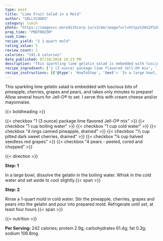 ```yaml
---
type: post
title: "Lime Fruit Salad in a Mold"
author: "SALLYCOOKS"
category: lunch
photo: "https://imagesvc.meredithcorp.io/v3/mm/image?url=https%3A%2F%2Fimages.media-allrecipes.com%2Fuserphotos%2F1318484.jpg"
prep_time: "P0DT0H25M"
cook_time: 
recipe_yield: "1 1-quart mold"
rating_value: 5
review_count: 1
calories: "241.6 calories"
date_published: 07/18/2018 10:23 PM
description: "This sparkling lime gelatin salad is embedded with luscious bits of pineapple, cherries, grapes and pears, and takes only minutes to prepare! Allow several hours for Jell-O® to set. I serve this with cream cheese and/or mayonnaise."
recipe_ingredient: ['1 (3 ounce) package lime flavored Jell-O® mix', '1 cup boiling water', '1 cup cold water', '4 rings canned pineapple, drained', '½ cup pitted dark sweet cherries, drained', '¼ cup halved seedless red grapes', '4 pears - peeled, cored and chopped']
recipe_instructions: [{'@type': 'HowToStep', 'text': 'In a large bowl, dissolve the gelatin in the boiling water. Whisk in the cold water and set aside to cool slightly.\n'}, {'@type': 'HowToStep', 'text': 'Rinse a 1-quart mold in cold water. Stir the pineapple, cherries, grapes and pears into the gelatin and pour into prepared mold. Refrigerate until set, at least four hours.\n'}]
---
```


This sparkling lime gelatin salad is embedded with luscious bits of pineapple, cherries, grapes and pears, and takes only minutes to prepare! Allow several hours for Jell-O® to set. I serve this with cream cheese and/or mayonnaise. 

{{< boldheading >}}

{{< checkbox "1 (3 ounce) package lime flavored Jell-O® mix" >}}
{{< checkbox "1 cup boiling water" >}}
{{< checkbox "1 cup cold water" >}}
{{< checkbox "4  rings canned pineapple, drained" >}}
{{< checkbox "½ cup pitted dark sweet cherries, drained" >}}
{{< checkbox "¼ cup halved seedless red grapes" >}}
{{< checkbox "4  pears - peeled, cored and chopped" >}}


{{< direction >}}

**Step: 1**

In a large bowl, dissolve the gelatin in the boiling water. Whisk in the cold water and set aside to cool slightly.{{< span >}}

**Step: 2**

Rinse a 1-quart mold in cold water. Stir the pineapple, cherries, grapes and pears into the gelatin and pour into prepared mold. Refrigerate until set, at least four hours.{{< span >}}

{{< nutrition >}}

**Per Serving:** 242 calories; protein 2.9g; carbohydrates 61.4g; fat 0.3g; sodium 106.8mg.